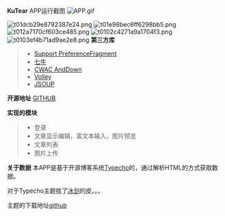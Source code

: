 **KuTear**
APP运行截图
![APP.gif][1]

![t01dcb29e8792387e24.png][2]
![t01e98bec6ff6298bb5.png][3]
![t012a7170cf603ce485.png][4]
![t0102c4271a9a1704f3.png][5]
![t0103ef4b71ad9ae2e8.png][6]
**第三方库**
> * [Support PreferenceFragment](https://github.com/Machinarius/PreferenceFragment-Compat)
> * [七牛](http://www.qiniu.com/)
> * [CWAC AndDown](https://github.com/commonsguy/cwac-anddown)
> * [Volley]()
> * [JSOUP]()

**开源地址**
[GITHUB](https://github.com/Kutear/KuTear)

**实现的模块**

> * 登录
> * 文章显示编辑，富文本输入，图片预览
> * 文章列表
> * 图片上传

**关于数据**
本APP是基于开源博客系统[Typecho](https://github.com/typecho/typecho)的，通过解析HTML的方式获取数据。

对于Typecho主题拔了[冰剑](http://www.binjoo.net/)的皮。。。

主题的下载地址[github](https://github.com/Kutear/Typecho_Theme)


  [1]: http://7oxhy6.com1.z0.glb.clouddn.com/2015/12/1548374317.gif
  [2]: http://7oxhy6.com1.z0.glb.clouddn.com/2015/12/3254363448.png
  [3]: http://7oxhy6.com1.z0.glb.clouddn.com/2015/12/38117401.png
  [4]: http://7oxhy6.com1.z0.glb.clouddn.com/2015/12/3554102509.png
  [5]: http://7oxhy6.com1.z0.glb.clouddn.com/2015/12/2533546.png
  [6]: http://7oxhy6.com1.z0.glb.clouddn.com/2015/12/256533744.png